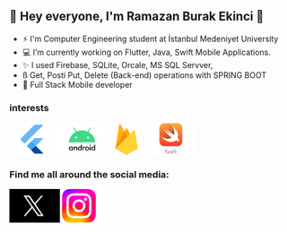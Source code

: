 <!--
**burakekinci7/burakekinci7** is a ✨ _special_ ✨ repository because its `README.md` (this file) appears on your GitHub profile.

Here are some ideas to get you started:

- 🔭 I’m currently working on ...
- 🌱 I’m currently learning ...
- 👯 I’m looking to collaborate on ...
- 🤔 I’m looking for help with ...
- 💬 Ask me about ...
- 📫 How to reach me: ...
- 😄 Pronouns: ...
- ⚡ Fun fact: ...
-->
## 👋 Hey everyone, I'm Ramazan Burak Ekinci 👋

- ⚡ I'm Computer Engineering student at İstanbul Medeniyet University
- 💻 I’m currently working on Flutter, Java, Swift Mobile Applications.
- ✨ I used Firebase, SQLite, Orcale, MS SQL Servver,
- ß  Get, Posti Put, Delete (Back-end) operations with SPRING BOOT
- 🌱  Full Stack Mobile developer

### interests 
<a href="https://flutter.dev/" target="blank" ><img align="center" src="https://github.com/burakekinci7/burakekinci7/blob/main/flutter.jpeg" title = "Flutter" alt="" height="60" /></a>
<a href="https://developer.android.com/" target="blank"><img align="center"  src="https://github.com/burakekinci7/burakekinci7/blob/main/android.png" title = "Android" alt="" height="60" /></a>
<a href="https://firebase.google.com/" target="blank"><img align="center" src="https://github.com/burakekinci7/burakekinci7/blob/main/firebase.png" title = "Firebase" alt="" height="60" /></a>
<a href="https://www.swift.org/" target="blank"><img align="center" src="https://github.com/burakekinci7/burakekinci7/blob/main/swift.jpeg" title = "Swift" alt="" height="60" /></a>


### Find me all around the social media:
<a href="http://www.twitter.com/burakekinc1/" target="blank"><img align="center"  src="https://github.com/burakekinci7/burakekinci7/blob/main/x.jpeg" title = "X(Twitter)" alt="" height="60" /></a>
<a href="https://www.instagram.com/burakeknc1/" target="blank"><img align="center"  src="https://github.com/burakekinci7/burakekinci7/blob/main/instagram.png" title = "Instagram" alt="" height="60" /></a>
<a href="https://github.com/burakekinci7/burakekinci7/blob/main/linkedin.png" target="blank"><img align="center" src="https://github.com/burakekinci7/RamazanBurakEkinci/blob/main/linkedin.png"  title = "LinkedIn" alt="" height="60" /></a>
